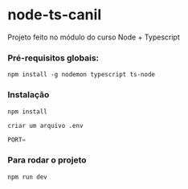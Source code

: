 # node-ts-canil

Projeto feito no módulo do curso Node + Typescript

### Pré-requisitos globais:
`npm install -g nodemon typescript ts-node`

### Instalação
`npm install`

`criar um arquivo .env`

```js
PORT=
```

### Para rodar o projeto
`npm run dev`